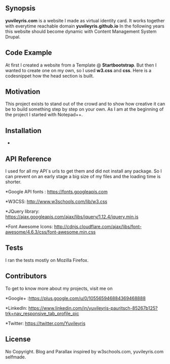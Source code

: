 ## Synopsis

**yuvileyris.com** is a website I made as virtual identity card. It works together with everytime reachable domain **yuvileyris.github.io** In the following years this website should become dynamic with Content Management System Drupal. 


## Code Example

At first I created a website from a Template @ **Startbootstrap**. But then I wanted to create one on my own, so I used **w3.css** and **css**. Here is a codesnippet how the head section is built.

## Motivation

This project exists to stand out of the crowd and to show how creative it can be to build something step by step on your own. As I am at the beginning of the project I started with Notepad++. 

## Installation

-

## API Reference

I used for all my API´s urls to get them and did not install any package. So I can prevent on an early stage a big size of my files and the loading time is shorter. 

*Google API fonts : https://fonts.googleapis.com

*W3CSS: http://www.w3schools.com/lib/w3.css

*JQuery library: https://ajax.googleapis.com/ajax/libs/jquery/1.12.4/jquery.min.js

*Font Awesome Icons: http://cdnjs.cloudflare.com/ajax/libs/font-awesome/4.6.3/css/font-awesome.min.css

## Tests

I ran the tests mostly on Mozilla Firefox.

## Contributors

To get to know more about my projects, visit me on 

*Google+ :https://plus.google.com/u/0/105565946884369468888

*LinkedIn: https://www.linkedin.com/in/yuvileyris-pauritsch-85267b125?trk=nav_responsive_tab_profile_pic

*Twitter: https://twitter.com/Yuvileyris


## License

No Copyright. Blog and Parallax inspired by w3schools.com, yuvileyris.com selfmade.

